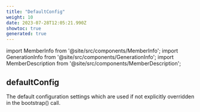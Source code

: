 ```yaml
---
title: "DefaultConfig"
weight: 10
date: 2023-07-28T12:05:21.990Z
showtoc: true
generated: true
---
```

<!-- This file was generated from the Vendure source. Do not modify. Instead, re-run the "docs:build" script -->
import MemberInfo from '@site/src/components/MemberInfo';
import GenerationInfo from '@site/src/components/GenerationInfo';
import MemberDescription from '@site/src/components/MemberDescription';


## defaultConfig

<GenerationInfo sourceFile="packages/core/src/config/default-config.ts" sourceLine="58" packageName="@vendure/core" />

The default configuration settings which are used if not explicitly overridden in the bootstrap() call.


